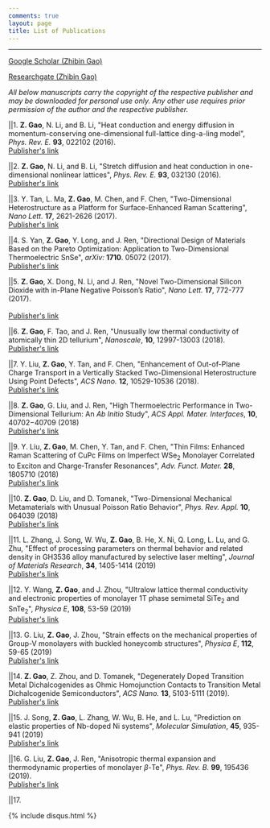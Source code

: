 ```yaml
---
comments: true
layout: page
title: List of Publications
---
```

---
[Google Scholar (Zhibin Gao)](https://scholar.google.com.sg/citations?user=LN4AinsAAAAJ&hl=en)

[Researchgate (Zhibin Gao)](https://www.researchgate.net/profile/Zhibin_Gao2)


*All below manuscripts carry the copyright of the respective publisher and may be 
downloaded for personal use only. Any other use requires prior permission of the 
author and the respective publisher.*


||1. **Z. Gao**, N. Li, and B. Li, "Heat conduction and energy diffusion 
     in momentum-conserving one-dimensional full-lattice ding-a-ling model",
     *Phys. Rev. E.* **93**, 022102 (2016).<br/>
     [Publisher's link](https://journals.aps.org/pre/abstract/10.1103/PhysRevE.93.022102)<br/>

||2. **Z. Gao**, N. Li, and B. Li, "Stretch diffusion and heat conduction in 
     one-dimensional nonlinear lattices", *Phys. Rev. E.* **93**, 032130 (2016).<br/>
     [Publisher's link](https://journals.aps.org/pre/abstract/10.1103/PhysRevE.93.032130)<br/>

||3. Y. Tan, L. Ma, **Z. Gao**, M. Chen, and F. Chen, "Two-Dimensional 
     Heterostructure as a Platform for Surface-Enhanced Raman Scattering",
     *Nano Lett.* **17**, 2621-2626 (2017).<br/>
     [Publisher's link](https://pubs.acs.org/doi/abs/10.1021/acs.nanolett.7b00412)<br/>

||4. S. Yan, **Z. Gao**, Y. Long, and J. Ren, "Directional Design of Materials 
     Based on the Pareto Optimization: Application to Two-Dimensional 
     Thermoelectric SnSe", *arXiv:* **1710**. 05072 (2017).<br/>
     [Publisher's link](https://arxiv.org/abs/1710.05072)<br/>

||5. **Z. Gao**, X. Dong, N. Li, and J. Ren, "Novel Two-Dimensional Silicon 
     Dioxide with in-Plane Negative Poisson’s Ratio",
     *Nano Lett.* **17**, 772-777 (2017).<br/>   
     [Publisher's link](https://pubs.acs.org/doi/abs/10.1021/acs.nanolett.6b03921)<br/>

||6. **Z. Gao**, F. Tao, and J. Ren, "Unusually low thermal conductivity of 
     atomically thin 2D tellurium",
     *Nanoscale*, **10**, 12997-13003 (2018).<br/>
     [Publisher's link](https://pubs.rsc.org/en/content/articlelanding/2018/nr/c8nr01649f/unauth#!divAbstract)<br/>

||7. Y. Liu, **Z. Gao**, Y. Tan, and F. Chen, "Enhancement of Out-of-Plane 
     Charge Transport in a Vertically Stacked Two-Dimensional Heterostructure 
     Using Point Defects",
     *ACS Nano.* **12**, 10529-10536 (2018).<br/>
     [Publisher's link](https://pubs.acs.org/doi/abs/10.1021/acsnano.8b06503)<br/>

||8. **Z. Gao**, G. Liu, and J. Ren, "High Thermoelectric Performance in 
     Two-Dimensional Tellurium: An *Ab Initio* Study",
     *ACS Appl. Mater. Interfaces*, **10**, 40702−40709 (2018)<br/>
     [Publisher's link](https://pubs.acs.org/doi/abs/10.1021/acsami.8b11836)<br/>

||9. Y. Liu, **Z. Gao**, M. Chen, Y. Tan, and F. Chen, "Thin Films: Enhanced 
     Raman Scattering of CuPc Films on Imperfect WSe<sub>2</sub> Monolayer 
     Correlated to Exciton and Charge‐Transfer Resonances",
     *Adv. Funct. Mater.* **28**, 1805710 (2018)<br/>
     [Publisher's link](https://onlinelibrary.wiley.com/doi/abs/10.1002/adfm.201805710)<br/>

||10. **Z. Gao**, D. Liu, and D. Tomanek, "Two-Dimensional Mechanical Metamaterials 
      with Unusual Poisson Ratio Behavior",
      *Phys. Rev. Appl.* **10**, 064039 (2018)<br/>
      [Publisher's link](https://journals.aps.org/prapplied/abstract/10.1103/PhysRevApplied.10.064039)<br/>

||11. L. Zhang, J. Song, W. Wu, **Z. Gao**, B. He, X. Ni, Q. Long, L. Lu,
      and G. Zhu, "Effect of processing parameters on thermal behavior and 
      related density in GH3536 alloy manufactured by selective laser melting",
      *Journal of Materials Research*, **34**, 1405-1414 (2019)<br/>
      [Publisher's link](https://www.cambridge.org/core/journals/journal-of-materials-research/article/effect-of-processing-parameters-on-thermal-behavior-and-related-density-in-gh3536-alloy-manufactured-by-selective-laser-melting/B8400B285537DD37C9FDA32F38BEC5C1)<br/>

||12. Y. Wang, **Z. Gao**, and J. Zhou, "Ultralow lattice thermal conductivity 
      and electronic properties of monolayer 1T phase semimetal 
      SiTe<sub>2</sub> and SnTe<sub>2</sub>",
      *Physica E*, **108**, 53-59 (2019)<br/>
      [Publisher's link](https://www.sciencedirect.com/science/article/pii/S1386947718314115)<br/>

||13. G. Liu, **Z. Gao**, J. Zhou, "Strain effects on the mechanical properties 
      of Group-V monolayers with buckled honeycomb structures",
      *Physica E*, **112**, 59-65 (2019)<br/>
      [Publisher's link](https://www.sciencedirect.com/science/article/pii/S1386947718318733)<br/>

||14. **Z. Gao**, Z. Zhou, and D. Tomanek, "Degenerately Doped Transition Metal
      Dichalcogenides as Ohmic Homojunction Contacts to Transition Metal 
      Dichalcogenide Semiconductors",
      *ACS Nano.* **13**, 5103-5111 (2019).<br/>
      [Publisher's link](https://pubs.acs.org/doi/abs/10.1021/acsnano.8b08190)<br/>

||15. J. Song, **Z. Gao**, L. Zhang, W. Wu, B. He, and L. Lu, "Prediction on elastic
      properties of Nb-doped Ni systems",
      *Molecular Simulation*, **45**, 935-941 (2019)<br/>
      [Publisher's link](https://www.tandfonline.com/doi/abs/10.1080/08927022.2019.1614177)<br/>

||16. G. Liu, **Z. Gao**, J. Ren, "Anisotropic thermal expansion and thermodynamic
      properties of monolayer $\beta$-Te",
      *Phys. Rev. B.* **99**, 195436 (2019).<br/>
      [Publisher's link](https://journals.aps.org/prb/abstract/10.1103/PhysRevB.99.195436)<br/>

||17. 


{% include disqus.html %}


